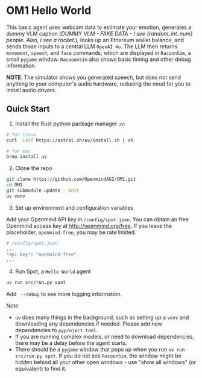 # OM1 Hello World

This basic agent uses webcam data to estimate your emotion, generates a dummy VLM caption (*DUMMY VLM - FAKE DATA - I see {random_int_num} people. Also, I see a rocket.*), looks up an Ethereum wallet balance, and sends those inputs to a central LLM `OpenAI 4o`. The LLM then returns `movement`, `speech`, and `face` commands, which are displayed in `RacoonSim`, a small `pygame` window. `RacooonSim` also shows basic timing and other debug information. 

**NOTE**: The simulator shows you generated speech, but does not send anything to your computer's audio hardware, reducing the need for you to install audio drivers. 

## Quick Start

1. Install the Rust python package manager `uv`:

```bash
# for linux
curl -LsSf https://astral.sh/uv/install.sh | sh

# for mac
brew install uv
```

2. Clone the repo

```bash
git clone https://github.com/OpenmindAGI/OM1.git
cd OM1
git submodule update --init 
uv venv
```

3. Set up environment and configuration variables

Add your Openmind API key in `/config/spot.json`. You can obtain an free Openmind access key at http://openmind.org/free. If you leave the placeholder, `openmind-free`, you may be rate limited. 

```bash
# /config/spot.json`
...
"api_key": "openmind-free"
...
```

4. Run Spot, a `Hello World` agent

```bash
uv run src/run.py spot
```

Add ` --debug` to see more logging information. 

> [!NOTE]
> * `uv` does many things in the background, such as setting up a `venv` and downloading any dependencies if needed. Please add new dependencies to `pyproject.toml`.
> * If you are running complex models, or need to download dependencies, there may be a delay before the agent starts.
> * There should be a `pygame` window that pops up when you run `uv run src/run.py spot`. If you do not see `RacoonSim`, the window might be hidden behind all your other open windows - use "show all windows" (or equivalent) to find it.
